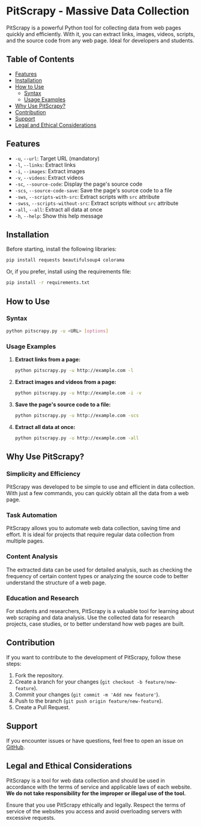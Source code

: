
# PitScrapy - Massive Data Collection

PitScrapy is a powerful Python tool for collecting data from web pages quickly and efficiently. With it, you can extract links, images, videos, scripts, and the source code from any web page. Ideal for developers and students.

## Table of Contents
- [Features](#features)
- [Installation](#installation)
- [How to Use](#how-to-use)
  - [Syntax](#syntax)
  - [Usage Examples](#usage-examples)
- [Why Use PitScrapy?](#why-use-pitscrapy)
- [Contribution](#contribution)
- [Support](#support)
- [Legal and Ethical Considerations](#legal-and-ethical-considerations)

## Features

- `-u`, `--url`: Target URL (mandatory)
- `-l`, `--links`: Extract links
- `-i`, `--images`: Extract images
- `-v`, `--videos`: Extract videos
- `-sc`, `--source-code`: Display the page's source code
- `-scs`, `--source-code-save`: Save the page's source code to a file
- `-sws`, `--scripts-with-src`: Extract scripts with `src` attribute
- `-swss`, `--scripts-without-src`: Extract scripts without `src` attribute
- `-all`, `--all`: Extract all data at once
- `-h`, `--help`: Show this help message

## Installation

Before starting, install the following libraries:

```bash
pip install requests beautifulsoup4 colorama
```
Or, if you prefer, install using the requirements file:

```bash
pip install -r requirements.txt
```

## How to Use

### Syntax

```bash
python pitscrapy.py -u <URL> [options]
```

### Usage Examples

1. **Extract links from a page:**
    ```bash
    python pitscrapy.py -u http://example.com -l
    ```

2. **Extract images and videos from a page:**
    ```bash
    python pitscrapy.py -u http://example.com -i -v
    ```

3. **Save the page's source code to a file:**
    ```bash
    python pitscrapy.py -u http://example.com -scs
    ```

4. **Extract all data at once:**
    ```bash
    python pitscrapy.py -u http://example.com -all
    ```

## Why Use PitScrapy?

### Simplicity and Efficiency

PitScrapy was developed to be simple to use and efficient in data collection. With just a few commands, you can quickly obtain all the data from a web page.

### Task Automation

PitScrapy allows you to automate web data collection, saving time and effort. It is ideal for projects that require regular data collection from multiple pages.

### Content Analysis

The extracted data can be used for detailed analysis, such as checking the frequency of certain content types or analyzing the source code to better understand the structure of a web page.

### Education and Research

For students and researchers, PitScrapy is a valuable tool for learning about web scraping and data analysis. Use the collected data for research projects, case studies, or to better understand how web pages are built.

## Contribution

If you want to contribute to the development of PitScrapy, follow these steps:

1. Fork the repository.
2. Create a branch for your changes (`git checkout -b feature/new-feature`).
3. Commit your changes (`git commit -m 'Add new feature'`).
4. Push to the branch (`git push origin feature/new-feature`).
5. Create a Pull Request.

## Support

If you encounter issues or have questions, feel free to open an issue on [GitHub](https://github.com/devpit/pitscrapy/issues).

## Legal and Ethical Considerations

PitScrapy is a tool for web data collection and should be used in accordance with the terms of service and applicable laws of each website. **We do not take responsibility for the improper or illegal use of the tool.**

Ensure that you use PitScrapy ethically and legally. Respect the terms of service of the websites you access and avoid overloading servers with excessive requests.
